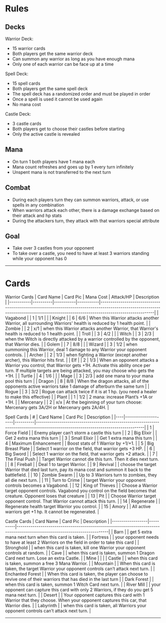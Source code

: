 # Rules

## Decks
Warrior Deck: 
- 15 warrior cards
- Both players get the same warrior deck
- Can summon any warrior as long as you have enough mana
- Only one of each warrior can be face up at a time

Spell Deck:
- 15 spell cards
- Both players get the same spell deck
- The spell deck has a randomized order and must be played in order
- Once a spell is used it cannot be used again
- No mana cost

Castle Deck:
- 3 castle cards
- Both players get to choose their castles before starting
- Only the active castle is revealed

## Mana
- On turn 1 both players have 1 mana each
- Mana count refreshes and goes up by 1 every turn infinitely
- Unspent mana is not transferred to the next turn

## Combat
- During each players turn they can summon warriors, attack, or use spells in any combination
- When warriors attack each other, there is a damage exchange based on their attack and hp stats
- During the attackers turn, they attack with that warriors special attribute

## Goal
- Take over 3 castles from your opponent
- To take over a castle, you need to have at least 3 warriors standing while your opponent has 0

---

# Cards
Warrior Cards
| Card Name | Card Pic | Mana Cost | Attack/HP | Description                                                                                                                                                                           |
|-----------|----------|-----------|-----------|---------------------------------------------------------------------------------------------------------------------------------------------------------------------------------------|
| Vagabond  |          | 1         | 1/1       |                                                                                                                                                                                       |
| Knight    |          | 6         | 6/6       | When this Warrior attacks another Warrior, all surrounding Warriors' health is reduced by 1 health point.                                                                             |
| Zombie    |          | 2         | x/1       | when this Warrior attacks another Warrior, that Warrior's health is reduced to 1 health point.                                                                                        |
| Troll     |          | 3         | 4/2       |                                                                                                                                                                                       |
| Witch     |          | 3         | 2/3       | when the Witch is directly attacked by a warrior controlled by the opponent, that Warrior dies.                                                                                       |
| Golem     |          | 7         | 8/8       |                                                                                                                                                                                       |
| Wizard    |          | 3         | 1/2       | when summoning this Warrior, deal 1 damage to any Warrior your opponent controls.                                                                                                     |
| Archer    |          | 2         | 1/3       | when fighting a Warrior (except another archer), this Warrior hits first.                                                                                                             |
| Elf       |          | 2         | 1/3       | When an opponent attacks a Warrior you control, that Warrior gets +1H.  Activate this ability once per turn. If multiple targets are being attacked, you may choose who gets the +1H. |
| Turtle    |          | 4         | 1/6       |                                                                                                                                                                                       |
| Mage      |          | 3         | 2/3       | add one mana to your mana pool this turn                                                                                                                                              |
| Dragon    |          | 8         | 8/8       | When the dragon attacks, all of the opponents active warriors take 1 damage of afterburn the same turn                                                                                |
| Rogue     |          | 3         | 3/2       | Rogue can attack twice if it is at 1 hp. (you need a healer to make this effective)                                                                                                   |
| Plant     |          | 1         | 1/2       | 2 mana: increase Plant’s +1A or +1H.                                                                                                                                                  |
| Mercenary |          | 2         | x/x       | At the beginning of your turn choose: Mercenary gets 3A/2H or Mercenary gets 2A/4H.                                                                                                   |

Spell Cards
| #  | Card Name           | Card Pic | Description                                                                                                                        |
|----|---------------------|----------|------------------------------------------------------------------------------------------------------------------------------------|
| 1  | Force Field         |          | Enemy player can’t storm a castle this turn                                                                                        |
| 2  | Big Elixir          |          | Get 2 extra mana this turn                                                                                                         |
| 3  | Small Elixir        |          | Get 1 extra mana this turn                                                                                                         |
| 4  | Maximum Enhancement |          | Boost stats of 1 Warrior by +1/+1.                                                                                                 |
| 5  | Big Breast Plate    |          | Select 1 warrior on the field, that warrior gets +3 HP.                                                                            |
| 6  | Big Sword           |          | Select 1 warrior on the field, that warrior gets +2 attack.                                                                        |
| 7  | The Final Push      |          | Target Warrior cannot die this turn. Then it dies next turn.                                                                       |
| 8  | Fireball            |          | Deal 1 to target Warrior.                                                                                                          |
| 9  | Revival             |          | choose the target Warrior that died last turn, pay its mana cost and summon it back to the battlefield.                            |
| 10 | Zombie Swarm        |          | Up to 3 Warriors turn to zombies, they all die next turn.                                                                          |
| 11 | Turn to Crime       |          | target Warrior your opponent controls becomes a Vagabond.                                                                          |
| 12 | King of Thieves     |          | Choose a Warrior target opponent controls. Vagabond you control on the field becomes that creature.  Opponent loses that creature  |
| 13 | Pit                 |          | Choose Warrior target opponent control. That Warrior cannot attack this turn.                                                      |
| 14 | Regenerate          |          | Regenerate health target Warrior you control.                                                                                      |
| 15 | Amory               |          | All active warriors get +1 hp. It cannot be regenerated.                                                                           |

Castle Cards
| Card Name        | Card Pic | Description                                                                                                                |
|------------------|----------|----------------------------------------------------------------------------------------------------------------------------|
| Barn             |          | get 5 extra mana next turn when this card is taken.                                                                        |
| Fortress         |          | your opponent needs to have at least 2 Warriors on the field in order to take this card                                    |
| Stronghold       |          | when this card is taken, kill one Warrior your opponent controls at random.                                                |
| Cave             |          | when this card is taken, summon 1 Dragon Card next turn.  Lose an extra Castle.                                            |
| Mine             |          |                                                                                                                            |
| Castle           |          | when this card is taken, summon a free 3 Mana Warrior.                                                                     |
| Mountain         |          | When this card is taken, the target Warrior your opponent controls can’t attack next turn.                                 |
| Enchanted Forest |          | When this card is taken, the player can choose to revive one of their warriors that has died in the last turn              |
| Dark Forest      |          | when this card is taken, summon 1 Witch Card next turn.                                                                    |
| River Mill       |          | your opponent can capture this card with only 2 Warriors, if they do you get 5 mana next turn.                             |
| Desert           |          | Your opponent captures this card with 1 Warrior that they choose. When your opponent captures this car, that Warrior dies. |
| Labyrinth        |          | when this card is taken, all Warriors your opponent controls can’t attack next turn.                                       |

---
